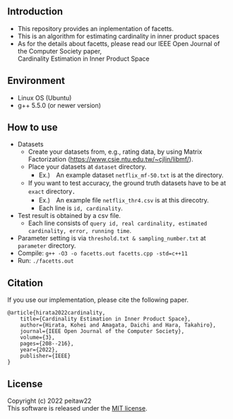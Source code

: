 ## Introduction
* This repository provides an inplementation of facetts.
* This is an algorithm for estimating cardinality in inner product spaces
* As for the details about facetts, please read our IEEE Open Journal of the Computer Society paper,  
Cardinality Estimation in Inner Product Space

## Environment
* Linux OS (Ubuntu)
* g++ 5.5.0 (or newer version)

## How to use
* Datasets
    * Create your datasets from, e.g., rating data, by using Matrix Factorization (https://www.csie.ntu.edu.tw/~cjlin/libmf/).
    * Place your datasets at ``dataset`` directory.
        * Ex.)　An example dataset ``netflix_mf-50.txt`` is at the directory.
    * If you want to test accuracy, the ground truth datasets have to be at ``exact`` directory．
        * Ex.)　An example file ``netflix_thr4.csv`` is at this direcotry.
        * Each line is ``id, cardinality``.
* Test result is obtained by a csv file.
    * Each line consists of ``query id, real cardinality, estimated cardinality, error, running time``.
* Parameter setting is via ``threshold.txt & sampling_number.txt`` at ``parameter`` directory.
* Compile: ``g++ -O3 -o facetts.out facetts.cpp -std=c++11``
* Run: ``./facetts.out``

## Citation
If you use our implementation, please cite the following paper.
```
@article{hirata2022cardinality,  
    title={Cardinality Estimation in Inner Product Space},  
    author={Hirata, Kohei and Amagata, Daichi and Hara, Takahiro},  
    journal={IEEE Open Journal of the Computer Society}, 
    volume={3},
    pages={208--216},  
    year={2022},
    publisher={IEEE}
}
```

## License
Copyright (c) 2022 peitaw22  
This software is released under the [MIT license](https://github.com/peitaw22/facetts/blob/main/LICENSE).
